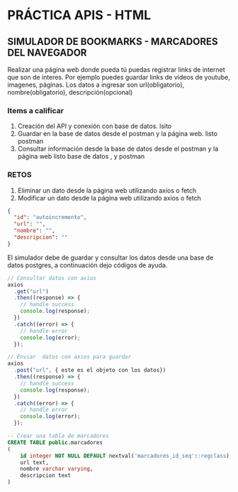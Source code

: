 # PRÁCTICA APIS - HTML

## SIMULADOR DE BOOKMARKS - MARCADORES DEL NAVEGADOR

Realizar una página web donde pueda tú puedas registrar links de internet que son de interes.
Por ejemplo puedes guardar links de videos de youtube, imagenes, páginas.
Los datos a ingresar son url(obligatorio), nombre(obligatorio), descripción(opcional)

### Items a calificar

1. Creación del API y conexión con base de datos.             lsito 
2. Guardar en la base de datos desde el postman y la página web. listo postman 
3. Consultar información desde la base de datos desde el postman y la página web   listo base de datos , y postman 

### RETOS

1. Eliminar un dato desde la página web utilizando axios o fetch
2. Modificar un dato desde la página web utilizando axios o fetch

```json
{
  "id": "autoincremento",
  "url": "",
  "nombre": "",
  "descripcion": ""
}
```

El simulador debe de guardar y consultar los datos desde una base de datos postgres, a continuación dejo códigos de ayuda.

```js
// Consultar datos con axios
axios
  .get("url")
  .then((response) => {
    // handle success
    console.log(response);
  })
  .catch((error) => {
    // handle error
    console.log(error);
  });

// Enviar  datos con axios para guardar
axios
  .post("url", { este es el objeto con los datos})
  .then((response) => {
    // handle success
    console.log(response);
  })
  .catch((error) => {
    // handle error
    console.log(error);
  });
```

```sql
-- Crear una tabla de marcadores
CREATE TABLE public.marcadores
(
    id integer NOT NULL DEFAULT nextval('marcadores_id_seq'::regclass), --Id auto incremento
    url text,
    nombre varchar varying,
    descripcion text
)
```
